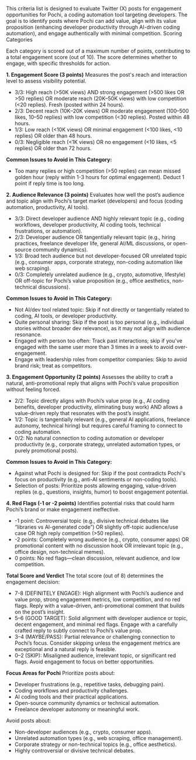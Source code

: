 This criteria list is designed to evaluate Twitter (X) posts for engagement opportunities for Pochi, a coding automation tool targeting developers. The goal is to identify posts where Pochi can add value, align with its value proposition (enhancing developer productivity through AI-driven coding automation), and engage authentically with minimal competition.
Scoring Categories

Each category is scored out of a maximum number of points, contributing to a total engagement score (out of 10). The score determines whether to engage, with specific thresholds for action.

**1. Engagement Score (3 points)**
Measures the post's reach and interaction level to assess visibility potential.
- 3/3: High reach (>50K views) AND strong engagement (>500 likes OR >50 replies) OR moderate reach (20K–50K views) with low competition (<20 replies). Fresh (posted within 24 hours).
- 2/3: Decent reach (10K–20K views) OR moderate engagement (100–500 likes, 10–50 replies) with low competition (<30 replies). Posted within 48 hours.
- 1/3: Low reach (<10K views) OR minimal engagement (<100 likes, <10 replies) OR older than 48 hours.
- 0/3: Negligible reach (<1K views) OR no engagement (<10 likes, <5 replies) OR older than 72 hours.

**Common Issues to Avoid in This Category:**
- Too many replies or high competition (>50 replies) can mean missed golden hour (reply within 1-3 hours for optimal engagement). Deduct 1 point if reply time is too long.


  
**2. Audience Relevance (3 points)**
Evaluates how well the post’s audience and topic align with Pochi’s target market (developers) and focus (coding automation, productivity, AI tools).
- 3/3: Direct developer audience AND highly relevant topic (e.g., coding workflows, developer productivity, AI coding tools, technical frustrations, or automation).
- 2/3: Developer audience OR tangentially relevant topic (e.g., hiring practices, freelance developer life, general AI/ML discussions, or open-source community dynamics).
- 1/3: Broad tech audience but not developer-focused OR unrelated topic (e.g., consumer apps, corporate strategy, non-coding automation like web scraping).
- 0/3: Completely unrelated audience (e.g., crypto, automotive, lifestyle) OR off-topic for Pochi’s value proposition (e.g., office aesthetics, non-technical discussions).

**Common Issues to Avoid in This Category:**
- Not AI/dev tool related topic: Skip if not directly or tangentially related to coding, AI tools, or developer productivity.
- Quite personal sharing: Skip if the post is too personal (e.g., individual stories without broader dev relevance), as it may not align with audience resonance.
- Engaged with person too often: Track past interactions; skip if you've engaged with the same user more than 3 times in a week to avoid over-engagement.
- Engage with leadership roles from competitor companies: Skip to avoid brand risk; treat as competitors.



**3. Engagement Opportunity (2 points)**
Assesses the ability to craft a natural, anti-promotional reply that aligns with Pochi’s value proposition without feeling forced.
- 2/2: Topic directly aligns with Pochi’s value prop (e.g., AI coding benefits, developer productivity, eliminating busy work) AND allows a value-driven reply that resonates with the post’s insight.
- 1/2: Topic is tangentially relevant (e.g., general AI applications, freelance autonomy, technical hiring) but requires careful framing to connect to coding automation.
- 0/2: No natural connection to coding automation or developer productivity (e.g., corporate strategy, unrelated automation types, or purely promotional posts).

**Common Issues to Avoid in This Category:**
- Against what Pochi is designed for: Skip if the post contradicts Pochi's focus on productivity (e.g., anti-AI sentiments or non-coding tools).
- Selection of posts: Prioritize posts allowing engaging, value-driven replies (e.g., questions, insights, humor) to boost engagement potential.



**4. Red Flags (-1 or -2 points)**
Identifies potential risks that could harm Pochi’s brand or make engagement ineffective.
- -1 point: Controversial topic (e.g., divisive technical debates like “libraries vs AI-generated code”) OR slightly off-topic audience/use case OR high reply competition (>50 replies).
- -2 points: Completely wrong audience (e.g., crypto, consumer apps) OR promotional content with no discussion hook OR irrelevant topic (e.g., office design, non-technical memes).
- 0 points: No red flags—clean discussion, relevant audience, and low competition.

**Total Score and Verdict**
The total score (out of 8) determines the engagement decision:
- 7-8 (DEFINITELY ENGAGE): High alignment with Pochi’s audience and value prop, strong engagement metrics, low competition, and no red flags. Reply with a value-driven, anti-promotional comment that builds on the post’s insight.
- 5–6 (GOOD TARGET): Solid alignment with developer audience or topic, decent engagement, and minimal red flags. Engage with a carefully crafted reply to subtly connect to Pochi’s value prop.
- 3–4 (MAYBE/PASS): Partial relevance or challenging connection to Pochi’s focus. Consider skipping unless the engagement metrics are exceptional and a natural reply is feasible.
- 0–2 (SKIP): Misaligned audience, irrelevant topic, or significant red flags. Avoid engagement to focus on better opportunities.

**Focus Areas for Pochi**
Prioritize posts about:
- Developer frustrations (e.g., repetitive tasks, debugging pain).
- Coding workflows and productivity challenges.
- AI coding tools and their practical applications.
- Open-source community dynamics or technical automation.
- Freelance developer autonomy or meaningful work.

Avoid posts about:
- Non-developer audiences (e.g., crypto, consumer apps).
- Unrelated automation types (e.g., web scraping, office management).
- Corporate strategy or non-technical topics (e.g., office aesthetics).
- Highly controversial or divisive technical debates.
